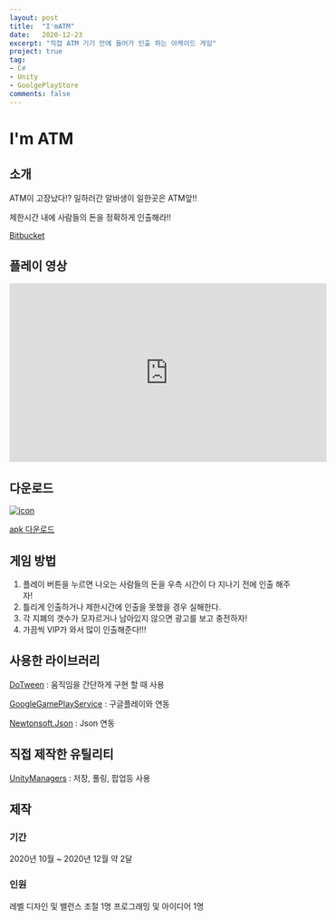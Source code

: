 ```yaml
---
layout: post
title:  "I'mATM"
date:   2020-12-23
excerpt: "직접 ATM 기기 안에 들어가 인출 하는 아케이드 게임"
project: true
tag:
- C#
- Unity
- GoolgePlayStore
comments: false
---
```


# I'm ATM

## 소개
ATM이 고장났다!? 일하러간 알바생이 일한곳은 ATM앞!!

제한시간 내에 사람들의 돈을 정확하게 인출해라!!

[Bitbucket](https://bitbucket.org/aszd0708/imatm)

## 플레이 영상

<iframe width="560" height="315" src="https://www.youtube.com/embed/jsvILxS8fJE" title="YouTube video player" frameborder="0" allow="accelerometer; autoplay; clipboard-write; encrypted-media; gyroscope; picture-in-picture" allowfullscreen></iframe>

## 다운로드
[![icon](https://play-lh.googleusercontent.com/26hpirf84UaYptKl3MJJ1oMcrY2Kz6saSeXkAIyeRHWp5iGtaOUjS8Yxo3x044YaFA=s180-rw)](https://play.google.com/store/apps/details?id=com.MatZip.ImATM)

[apk 다운로드](https://play.google.com/store/apps/details?id=com.MatZip.ImATM)

## 게임 방법
1. 플레이 버튼을 누르면 나오는 사람들의 돈을 우측 시간이 다 지나기 전에 인출 해주자!
2. 틀리게 인출하거나 제한시간에 인출을 못했을 경우 실해한다.
3. 각 지폐의 갯수가 모자르거나 남아있지 않으면 광고를 보고 충전하자!
4. 가끔씩 VIP가 와서 많이 인출해준다!!!

## 사용한 라이브러리
[DoTween](http://dotween.demigiant.com/) : 움직임을 간단하게 구현 할 때 사용

[GoogleGamePlayService](https://developers.google.com/games/services/integration) : 구글플레이와 연동

[Newtonsoft.Json](https://github.com/JamesNK/Newtonsoft.Json/releases) : Json 연동

## 직접 제작한 유틸리티
[UnityManagers](https://github.com/aszd0708/UnityGameManagers) : 저장, 풀링, 팝업등 사용

## 제작
### 기간
2020년 10월 ~ 2020년 12월
약 2달

### 인원
레벨 디자인 및 밸런스 조절 1명
프로그래밍 및 아이디어 1명
